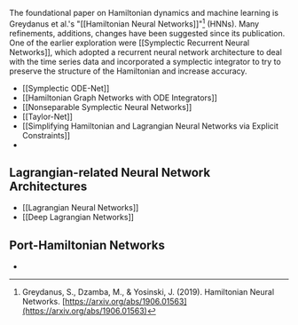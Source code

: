 The foundational paper on Hamiltonian dynamics and machine learning is Greydanus et al.'s "[[Hamiltonian Neural Networks]]"[^1] (HNNs). Many refinements, additions, changes have been suggested since its publication. One of the earlier exploration were [[Symplectic Recurrent Neural Networks]], which adopted a recurrent neural network architecture to deal with the time series data and incorporated a symplectic integrator to try to preserve the structure of the Hamiltonian and increase accuracy. 

- [[Symplectic ODE-Net]]
- [[Hamiltonian Graph Networks with ODE Integrators]]
- [[Nonseparable Symplectic Neural Networks]]
- [[Taylor-Net]]
- [[Simplifying Hamiltonian and Lagrangian Neural Networks via Explicit Constraints]]
- 

## Lagrangian-related Neural Network Architectures
- [[Lagrangian Neural Networks]]
- [[Deep Lagrangian Networks]]

## Port-Hamiltonian Networks
- 


[^1]:  Greydanus, S., Dzamba, M., & Yosinski, J. (2019). Hamiltonian Neural Networks. [https://arxiv.org/abs/1906.01563](https://arxiv.org/abs/1906.01563)
